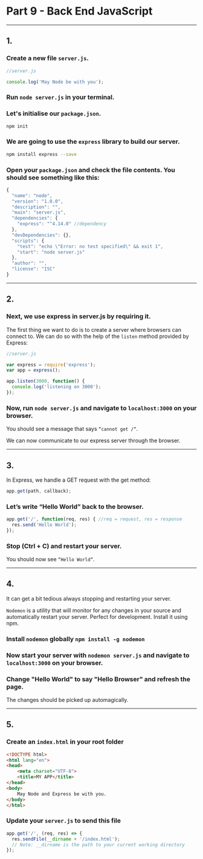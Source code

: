 # Part 9 - Back End JavaScript
---
## 1.
### Create a new file `server.js`. 

```javascript
//server.js

console.log('May Node be with you');

```
### Run `node server.js` in your terminal.

### Let's initialise our `package.json`.
```bash
npm init
```

### We are going to use the `express` library to build our server.

```bash
npm install express --save
```

### Open your `package.json` and check the file contents. You should see something like this:

```javascript
{
  "name": "node",
  "version": "1.0.0",
  "description": "",
  "main": "server.js",
  "dependencies": {
    "express": "^4.14.0" //dependency
  },
  "devDependencies": {},
  "scripts": {
    "test": "echo \"Error: no test specified\" && exit 1",
    "start": "node server.js"
  },
  "author": "",
  "license": "ISC"
}

```

---
## 2.
### Next, we use express in server.js by requiring it.

The first thing we want to do is to create a server where browsers can connect to. We can do so with the help of the `listen` method provided by Express:


```javascript
//server.js

var express = require('express');
var app = express();

app.listen(3000, function() {
  console.log('listening on 3000');
});
```

### Now, run `node server.js` and navigate to `localhost:3000` on your browser.

You should see a message that says `“cannot get /“`.

We can now communicate to our express server through the browser.

---
## 3.

In Express, we handle a GET request with the get method:
```javascript
app.get(path, callback);
```

### Let’s write “Hello World” back to the browser.
```javascript
app.get('/', function(req, res) { //req = request, res = response
  res.send('Hello World');
});
```

### Stop (Ctrl + C) and restart your server. 

You should now see `“Hello World“`.

---
## 4.

It can get a bit tedious always stopping and restarting your server.

`Nodemon` is a utility that will monitor for any changes in your source and automatically restart your server. Perfect for development. Install it using npm.

### Install `nodemon` globally `npm install -g nodemon`

### Now start your server with `nodemon server.js` and navigate to `localhost:3000` on your browser.

### Change "Hello World" to say "Hello Browser" and refresh the page. 

The changes should be picked up automagically.

---
## 5.
### Create an `index.html` in your root folder

```html
<!DOCTYPE html>
<html lang="en">
<head>
    <meta charset="UTF-8">
    <title>MY APP</title>
</head>
<body>
    May Node and Express be with you.
</body>
</html>
```

### Update your `server.js` to send this file
```javascript
app.get('/', (req, res) => {
  res.sendFile(__dirname + '/index.html');
  // Note: __dirname is the path to your current working directory
});
```